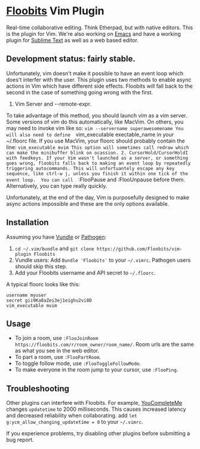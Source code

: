 # [Floobits](https://floobits.com/) Vim Plugin

Real-time collaborative editing. Think Etherpad, but with native editors. This is the plugin for Vim. We're also working on [Emacs](https://github.com/Floobits/emacs-plugin) and have a working plugin for [Sublime Text](https://github.com/Floobits/sublime-text-2-plugin) as well as a web based editor.

## Development status: fairly stable.  

Unfortunately, vim doesn't make it possible to have an event loop which does't interfer with the user.
This plugin uses two methods to enable async actions in Vim which have different side effects.  Floobits will fall back to the second in the case of something going wrong with the first.

1. Vim Server and --remote-expr.

To take advantage of this method, you should launch vim as a vim server.  Some versions of vim do this automatically, like MacVim.  On others, you may need to invoke vim like so:
`vim --servername superawesomename
You will also need to define 
`vim_executable exectable_name 
in your ~/.floorc file. If you use MacVim, your floorc should probably contain the line:
`vim_executable mvim
This option will sometimes call redraw which can make the minibuffer blink on ocassion.
2. CursorHold/CursorHoldI with feedkeys.
If your Vim wasn't launched as a server, or something goes wrong, floobits falls back to making an event loop by repeatedly triggering autocommands.
This will unfortuantely escape any key sequence, like ctrl-w j, unless you finish it within one tick of the event loop.  You can call 
`:FlooPause and :FlooUnpause 
before them.  Alternatively, you can type really quickly.  

Unfortunately, at the end of the day, Vim is purposefully designed to make async actions impossible and these are the only options available.

## Installation

Assuming you have [Vundle](https://github.com/gmarik/vundle) or [Pathogen](https://github.com/tpope/vim-pathogen):

1. `cd ~/.vim/bundle` and `git clone https://github.com/Floobits/vim-plugin Floobits`
1. Vundle users: Add `Bundle 'Floobits'` to your `~/.vimrc`. Pathogen users should skip this step.
1. Add your Floobits username and API secret to `~/.floorc`.

A typical floorc looks like this:

    username myuser
    secret gii9Ka8aZei3ej1eighu2vi8D
    vim_executable mvim

## Usage

* To join a room, use `:FlooJoinRoom https://floobits.com/r/room_owner/room_name/`. Room urls are the same as what you see in the web editor.
* To part a room, use `:FlooPartRoom`.
* To toggle follow mode, use `:FlooToggleFollowMode`.
* To make everyone in the room jump to your cursor, use `:FlooPing`.

## Troubleshooting

Other plugins can interfere with Floobits. For example, [YouCompleteMe](https://github.com/Valloric/YouCompleteMe) changes `updatetime` to 2000 milliseconds. This causes increased latency and decreased reliability when collaborating. add `let g:ycm_allow_changing_updatetime = 0` to your `~/.vimrc`.

If you experience problems, try disabling other plugins before submitting a bug report.
